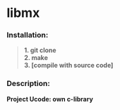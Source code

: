 # libmx
### Installation:
>**1. git clone**  
>**2. make**  
>**3. [compile with source code]**  
### Description:
**Project Ucode: own c-library**  
